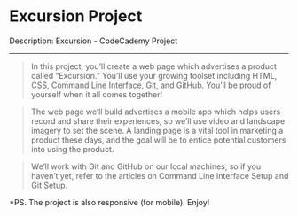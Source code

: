 # Excursion Project

Description: Excursion - CodeCademy Project

---

> In this project, you’ll create a web page which advertises a product called “Excursion.” You’ll use your growing toolset including HTML, CSS, Command Line Interface, Git, and GitHub. You’ll be proud of yourself when it all comes together!

> The web page we’ll build advertises a mobile app which helps users record and share their experiences, so we’ll use video and landscape imagery to set the scene. A landing page is a vital tool in marketing a product these days, and the goal will be to entice potential customers into using the product.

> We’ll work with Git and GitHub on our local machines, so if you haven’t yet, refer to the articles on Command Line Interface Setup and Git Setup.

*PS. The project is also responsive (for mobile). Enjoy!
